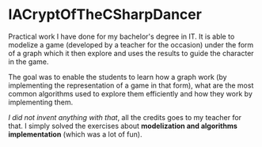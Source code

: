 # IACryptOfTheCSharpDancer

Practical work I have done for my bachelor's degree in IT. It is able to modelize a game (developed by a teacher for the occasion) under the form of a graph which it then explore and uses the results to guide the character in the game.

The goal was to enable the students to learn how a graph work (by implementing the representation of a game in that form), what are the most common algorithms used to explore them efficiently and how they work by implementing them.

*I did not invent anything with that*, all the credits goes to my teacher for that. I simply solved the exercises about **modelization and algorithms implementation** (which was a lot of fun).
